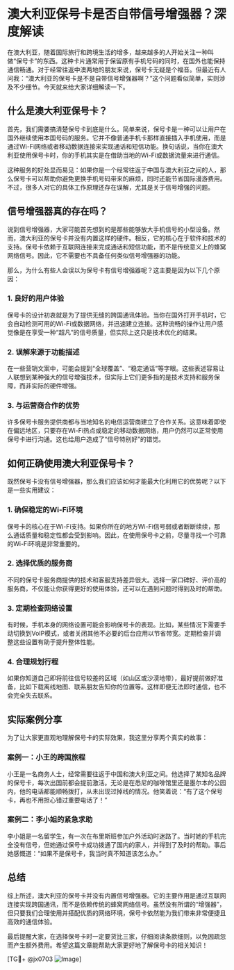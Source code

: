# 澳大利亚保号卡是否自带信号增强器？深度解读

在澳大利亚，随着国际旅行和跨境生活的增多，越来越多的人开始关注一种叫做“保号卡”的东西。这种卡片通常用于保留原有手机号码的同时，在国外也能保持通信畅通。对于经常往返中澳两地的朋友来说，保号卡无疑是个福音。但最近有人问我：“澳大利亚的保号卡是不是自带信号增强器啊？”这个问题看似简单，实则涉及不少细节。今天就来给大家详细解读一下。

## 什么是澳大利亚保号卡？

首先，我们需要搞清楚保号卡到底是什么。简单来说，保号卡是一种可以让用户在国外继续使用本国号码的服务。它并不像普通手机卡那样直接插入手机使用，而是通过Wi-Fi网络或者移动数据连接来实现通话和短信功能。换句话说，当你在澳大利亚使用保号卡时，你的手机其实是在借助当地的Wi-Fi或数据流量来进行通信。

这种服务的好处显而易见：如果你是一个经常往返于中国与澳大利亚之间的人，那么保号卡可以帮助你避免更换手机号码带来的麻烦，同时还能节省国际漫游费用。不过，很多人对它的具体工作原理还存在误解，尤其是关于信号增强的问题。

## 信号增强器真的存在吗？

说到信号增强器，大家可能首先想到的是那些能够放大手机信号的小型设备。然而，澳大利亚的保号卡并没有内置这样的硬件。相反，它的核心在于软件和技术的支持。保号卡依赖于互联网连接来完成通话和短信功能，而不是传统意义上的蜂窝网络信号。因此，它不需要也不具备任何类似信号增强器的功能。

那么，为什么有些人会误以为保号卡有信号增强器呢？这主要是因为以下几个原因：

### 1. **良好的用户体验**
   保号卡的设计初衷就是为了提供无缝的跨国通讯体验。当你在国外打开手机时，它会自动检测可用的Wi-Fi或数据网络，并迅速建立连接。这种流畅的操作让用户感觉像是在享受一种“超凡”的信号质量，但实际上这只是技术优化的结果。

### 2. **误解来源于功能描述**
   在一些营销文案中，可能会提到“全球覆盖”、“稳定通话”等字眼。这些表述容易让人联想到某种强大的信号增强技术，但实际上它们更多指的是技术支持和服务保障，而非实际的硬件增强。

### 3. **与运营商合作的优势**
   许多保号卡服务提供商都与当地知名的电信运营商建立了合作关系。这意味着即使在偏远地区，只要存在Wi-Fi热点或稳定的移动数据网络，用户仍然可以正常使用保号卡进行沟通。这也给用户造成了“信号特别好”的错觉。

## 如何正确使用澳大利亚保号卡？

既然保号卡没有信号增强器，那么我们应该如何才能最大化利用它的优势呢？以下是一些实用建议：

### 1. **确保稳定的Wi-Fi环境**
   保号卡的核心在于Wi-Fi支持。如果你所在的地方Wi-Fi信号弱或者断断续续，那么通话质量和稳定性都会受到影响。因此，在使用保号卡之前，尽量寻找一个可靠的Wi-Fi环境是非常重要的。

### 2. **选择优质的服务商**
   不同的保号卡服务商提供的技术和客服支持差异很大。选择一家口碑好、评价高的服务商，不仅能让你获得更好的使用体验，还可以在遇到问题时得到及时的帮助。

### 3. **定期检查网络设置**
   有时候，手机本身的网络设置可能会影响保号卡的表现。比如，某些情况下需要手动切换到VoIP模式，或者关闭其他不必要的后台应用以节省带宽。定期检查并调整这些设置有助于提升整体性能。

### 4. **合理规划行程**
   如果你知道自己即将前往信号较差的区域（如山区或沙漠地带），最好提前做好准备，比如下载离线地图、联系朋友告知你的位置等。这样即便无法即时通信，也不会完全失去联系。

## 实际案例分享

为了让大家更直观地理解保号卡的实际效果，我这里分享两个真实的故事：

### 案例一：小王的跨国旅程
小王是一名商务人士，经常需要往返于中国和澳大利亚之间。他选择了某知名品牌的保号卡，每次出国前都会提前激活。无论是在悉尼的咖啡馆里还是墨尔本的公园内，他的电话都能顺畅拨打，从未出现过掉线的情况。他笑着说：“有了这个保号卡，再也不用担心错过重要电话了！”

### 案例二：李小姐的紧急求助
李小姐是一名留学生，有一次在布里斯班参加户外活动时迷路了。当时她的手机完全没有信号，但她通过保号卡成功拨通了国内的家人，并得到了及时的帮助。事后她感慨道：“如果不是保号卡，我当时真不知道该怎么办。”

## 总结

综上所述，澳大利亚的保号卡并没有内置信号增强器。它的主要作用是通过互联网连接实现跨国通讯，而不是依赖传统的蜂窝网络信号。虽然没有所谓的“增强器”，但只要我们合理使用并搭配优质的网络环境，保号卡依然能为我们带来非常便捷且高效的通信体验。

最后提醒大家，在选择保号卡时一定要货比三家，仔细阅读条款细则，以免因疏忽而产生额外费用。希望这篇文章能帮助大家更好地了解保号卡的相关知识！

[TG💪+ @jx0703 ![Image](https://github.com/user-attachments/assets/dbca1d08-cadb-493c-b0ec-ad6f7a83f270)]